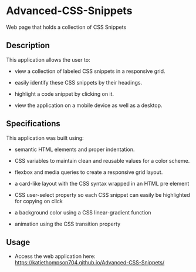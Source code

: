# Advanced-CSS-Snippets
Web page that holds a collection of CSS Snippets

## Description

This application allows the user to:

* view a collection of labeled CSS snippets in a responsive grid.

* easily identify these CSS snippets by their headings.

* highlight a code snippet by clicking on it.

* view the application on a mobile device as well as a desktop.

## Specifications

This application was built using:

* semantic HTML elements and proper indentation.

* CSS variables to maintain clean and reusable values for a color scheme.

* flexbox and media queries to create a responsive grid layout.

* a card-like layout with the CSS syntax wrapped in an HTML pre element

* CSS user-select property so each CSS snippet can easily be highlighted for copying on click

* a background color using a CSS linear-gradient function

* animation using the CSS transition property

## Usage

* Access the web application here: https://katiethompson704.github.io/Advanced-CSS-Snippets/
